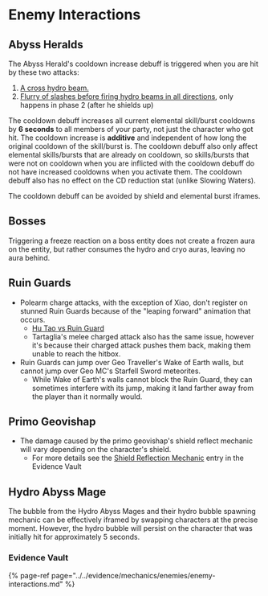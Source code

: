 # Enemy Interactions

## Abyss Heralds

The Abyss Herald's cooldown increase debuff is triggered when you are hit by these two attacks:

1. [A cross hydro beam.](https://www.youtube.com/watch?v=E06M0AiW5gM&t=26s)  
2. [Flurry of slashes before firing hydro beams in all directions](https://www.youtube.com/watch?v=E06M0AiW5gM&t=186s), only happens in phase 2 \(after he shields up\)

The cooldown debuff increases all current elemental skill/burst cooldowns by **6 seconds** to all members of your party, not just the character who got hit. The cooldown increase is **additive** and independent of how long the original cooldown of the skill/burst is. The cooldown debuff also only affect elemental skills/bursts that are already on cooldown, so skills/bursts that were not on cooldown when you are inflicted with the cooldown debuff do not have increased cooldowns when you activate them. The cooldown debuff also has no effect on the CD reduction stat \(unlike Slowing Waters\).

The cooldown debuff can be avoided by shield and elemental burst iframes.

## Bosses

Triggering a freeze reaction on a boss entity does not create a frozen aura on the entity, but rather consumes the hydro and cryo auras, leaving no aura behind.

## Ruin Guards

* Polearm charge attacks, with the exception of Xiao, don't register on stunned Ruin Guards because of the "leaping forward" animation that occurs.
  * [Hu Tao vs Ruin Guard](https://youtu.be/5y6GCZar_2g)
  * Tartaglia's melee charged attack also has the same issue, however it's because their charged attack pushes them back, making them unable to reach the hitbox.
* Ruin Guards can jump over Geo Traveller's Wake of Earth walls, but cannot jump over Geo MC's Starfell Sword meteorites.
  * While Wake of Earth's walls cannot block the Ruin Guard, they can sometimes interfere with its jump, making it land farther away from the player than it normally would.

## Primo Geovishap
* The damage caused by the primo geovishap's shield reflect mechanic will vary depending on the character's shield. 
  * For more details see the [Shield Reflection Mechanic](../../evidence/mechanics/enemies/enemy-interactions.md#shield-reflection-mechanic) entry in the Evidence Vault

## Hydro Abyss Mage

The bubble from the Hydro Abyss Mages and their hydro bubble spawning mechanic can be effectively iframed by swapping characters at the precise moment. However, the hydro bubble will persist on the character that was initially hit for approximately 5 seconds.

### Evidence Vault

{% page-ref page="../../evidence/mechanics/enemies/enemy-interactions.md" %}

